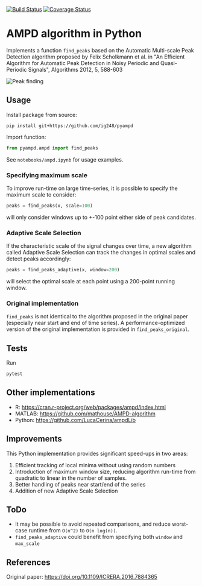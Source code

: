[![Build Status](https://travis-ci.com/ig248/pyampd.svg?branch=master)](https://travis-ci.com/ig248/pyampd)
[![Coverage Status](https://codecov.io/gh/ig248/pyampd/branch/master/graph/badge.svg)](https://codecov.io/gh/ig248/pyampdgit)

# AMPD algorithm in Python
Implements a function `find_peaks` based on the Automatic Multi-scale
Peak Detection algorithm proposed by Felix Scholkmann et al. in
"An Efficient Algorithm for Automatic Peak Detection in
Noisy Periodic and Quasi-Periodic Signals", Algorithms 2012,
 5, 588-603

![Peak finding](https://raw.githubusercontent.com/ig248/pyampd/master/ass_ampd.png)
## Usage
Install package from source:

```
pip install git+https://github.com/ig248/pyampd
```

Import function:

```python
from pyampd.ampd import find_peaks
```

See `notebooks/ampd.ipynb` for usage examples.

### Specifying maximum scale
To improve run-time on large time-series, it is possible to specify the maximum scale to consider:
```python
peaks = find_peaks(x, scale=100)
```
will only consider windows up to +-100 point either side of peak candidates.

### Adaptive Scale Selection
If the characteristic scale of the signal changes over time, a new algorithm called
Adaptive Scale Selection can track the changes in optimal scales and detect peaks accordingly:
```python
peaks = find_peaks_adaptive(x, window=200)
```
will select the optimal scale at each point using a 200-point running window.


### Original implementation
`find_peaks` is not identical to the algorithm proposed in the original paper (especially near start and end of time series).
 A performance-optimized version of the original implementation is provided in `find_peaks_original`.


## Tests
Run
```bash
pytest
```

## Other implementations
- R: https://cran.r-project.org/web/packages/ampd/index.html
- MATLAB: https://github.com/mathouse/AMPD-algorithm
- Python: https://github.com/LucaCerina/ampdLib

## Improvements
This Python implementation provides significant speed-ups in two areas:
1. Efficient tracking of local minima without using random numbers
2. Introduction of maximum window size, reducing algorithm run-time from
quadratic to linear in the number of samples.
3. Better handling of peaks near start/end of the series
4. Addition of new Adaptive Scale Selection 

## ToDo
- It may be possible to avoid repeated comparisons, and reduce worst-case
runtime from `O(n^2)` to `O(n log(n))`.
- `find_peaks_adaptive` could benefit from specifying both `window` and `max_scale`

## References
Original paper: https://doi.org/10.1109/ICRERA.2016.7884365
